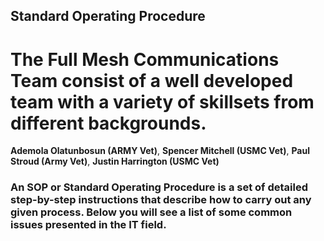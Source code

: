 ## Standard Operating Procedure

# The Full Mesh Communications Team consist of a well developed team with a variety of skillsets from different backgrounds. 

**Ademola Olatunbosun (ARMY Vet)**, **Spencer Mitchell (USMC Vet)**, **Paul Stroud (Army Vet)**, **Justin Harrington (USMC Vet)**

### An SOP or Standard Operating Procedure is a set of detailed step-by-step instructions that describe how to carry out any given process. Below you will see a list of some common issues presented in the IT field.


